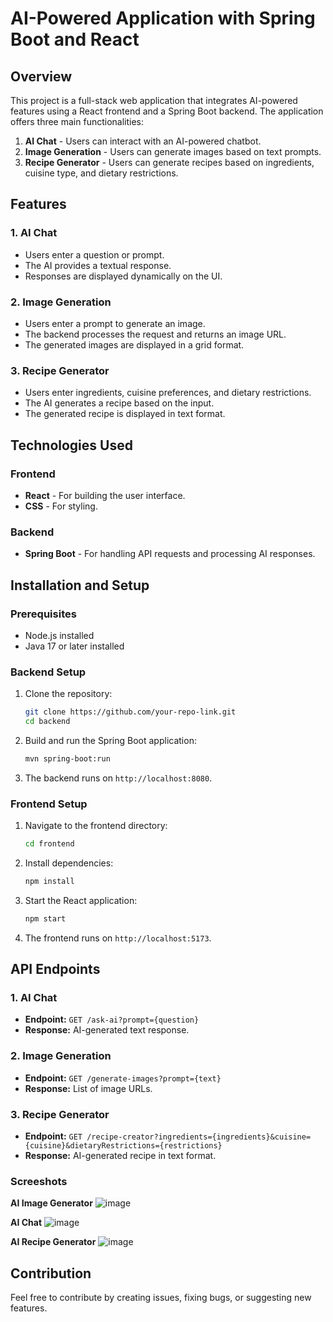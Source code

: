 # AI-Powered Application with Spring Boot and React

## Overview
This project is a full-stack web application that integrates AI-powered features using a React frontend and a Spring Boot backend. The application offers three main functionalities:

1. **AI Chat** - Users can interact with an AI-powered chatbot.
2. **Image Generation** - Users can generate images based on text prompts.
3. **Recipe Generator** - Users can generate recipes based on ingredients, cuisine type, and dietary restrictions.

## Features
### 1. AI Chat
- Users enter a question or prompt.
- The AI provides a textual response.
- Responses are displayed dynamically on the UI.

### 2. Image Generation
- Users enter a prompt to generate an image.
- The backend processes the request and returns an image URL.
- The generated images are displayed in a grid format.

### 3. Recipe Generator
- Users enter ingredients, cuisine preferences, and dietary restrictions.
- The AI generates a recipe based on the input.
- The generated recipe is displayed in text format.

## Technologies Used
### Frontend
- **React** - For building the user interface.
- **CSS** - For styling.

### Backend
- **Spring Boot** - For handling API requests and processing AI responses.

## Installation and Setup
### Prerequisites
- Node.js installed
- Java 17 or later installed


### Backend Setup
1. Clone the repository:
   ```sh
   git clone https://github.com/your-repo-link.git
   cd backend
   ```
2. Build and run the Spring Boot application:
   ```sh
   mvn spring-boot:run
   ```
3. The backend runs on `http://localhost:8080`.

### Frontend Setup
1. Navigate to the frontend directory:
   ```sh
   cd frontend
   ```
2. Install dependencies:
   ```sh
   npm install
   ```
3. Start the React application:
   ```sh
   npm start
   ```
4. The frontend runs on `http://localhost:5173`.

## API Endpoints
### 1. AI Chat
- **Endpoint:** `GET /ask-ai?prompt={question}`
- **Response:** AI-generated text response.

### 2. Image Generation
- **Endpoint:** `GET /generate-images?prompt={text}`
- **Response:** List of image URLs.

### 3. Recipe Generator
- **Endpoint:** `GET /recipe-creator?ingredients={ingredients}&cuisine={cuisine}&dietaryRestrictions={restrictions}`
- **Response:** AI-generated recipe in text format.

### Screeshots
**AI Image Generator**
![image](https://github.com/user-attachments/assets/4f97594f-e8bd-421a-babb-dbe7f2461d02)

**AI Chat**
![image](https://github.com/user-attachments/assets/328d2b0f-f8e0-4d2b-b257-5c4852a547c8)

**AI Recipe Generator**
![image](https://github.com/user-attachments/assets/dc1696e1-c8f8-443f-9f07-c04e7af9c86d)


## Contribution
Feel free to contribute by creating issues, fixing bugs, or suggesting new features.



